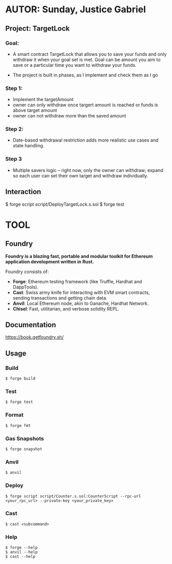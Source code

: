 # AUTOR: Sunday, Justice Gabriel
## Project: TargetLock

### Goal:
* A smart contract TargetLock that allows you to save your funds and only withdraw it when your goal set is met. Goal can be amount you aim to save or a particular time you want to withdraw your funds.
  
* The project is built in phases, as I implement and check them as I go

### Step 1:
* Implement the targetAmount
* owner can only withdraw once targert amount is reached or funds is above target amount
* owner can not withdraw more than the saved amount

### Step 2:
* Date-based withdrawal restriction adds more realistic use cases and state handling.

### Step 3
* Multiple savers logic – right now, only the owner can withdraw; expand so each user can set their own target and withdraw individually.

<!-- Interaction -->
## Interaction
$ forge script script/DeployTargetLock.s.sol
$ forge test



# TOOL
## Foundry

**Foundry is a blazing fast, portable and modular toolkit for Ethereum application development written in Rust.**

Foundry consists of:

-   **Forge**: Ethereum testing framework (like Truffle, Hardhat and DappTools).
-   **Cast**: Swiss army knife for interacting with EVM smart contracts, sending transactions and getting chain data.
-   **Anvil**: Local Ethereum node, akin to Ganache, Hardhat Network.
-   **Chisel**: Fast, utilitarian, and verbose solidity REPL.

## Documentation

https://book.getfoundry.sh/

## Usage

### Build

```shell
$ forge build
```

### Test

```shell
$ forge test
```

### Format

```shell
$ forge fmt
```

### Gas Snapshots

```shell
$ forge snapshot
```

### Anvil

```shell
$ anvil
```

### Deploy


```shell
$ forge script script/Counter.s.sol:CounterScript --rpc-url <your_rpc_url> --private-key <your_private_key>
```

### Cast

```shell
$ cast <subcommand>
```

### Help

```shell
$ forge --help
$ anvil --help
$ cast --help
```
